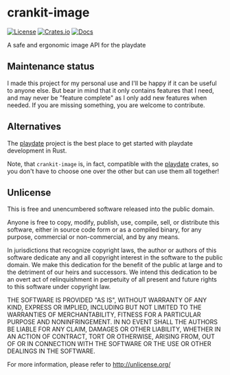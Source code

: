 # crankit-image

[![License](https://img.shields.io/crates/l/crankit-image)](#Unlicense)
[![Crates.io](https://img.shields.io/crates/v/crankit-image)](https://crates.io/crates/crankit-image)
[![Docs](https://docs.rs/impacted/badge.svg)](https://docs.rs/crankit-image)

A safe and ergonomic image API for the playdate

## Maintenance status

I made this project for my personal use and I'll be happy if it can be useful to anyone else.
But bear in mind that it only contains features that I need, and may never be "feature complete" as
I only add new features when needed. If you are missing something, you are welcome to contribute.

## Alternatives

The [playdate] project is the best place to get started with playdate development in Rust.

Note, that `crankit-image` is, in fact, compatible with the [playdate] crates, so you don't have to choose one over the other but can use them all together!

[playdate]: https://github.com/boozook/playdate

## Unlicense

This is free and unencumbered software released into the public domain.

Anyone is free to copy, modify, publish, use, compile, sell, or
distribute this software, either in source code form or as a compiled
binary, for any purpose, commercial or non-commercial, and by any
means.

In jurisdictions that recognize copyright laws, the author or authors
of this software dedicate any and all copyright interest in the
software to the public domain. We make this dedication for the benefit
of the public at large and to the detriment of our heirs and
successors. We intend this dedication to be an overt act of
relinquishment in perpetuity of all present and future rights to this
software under copyright law.

THE SOFTWARE IS PROVIDED "AS IS", WITHOUT WARRANTY OF ANY KIND,
EXPRESS OR IMPLIED, INCLUDING BUT NOT LIMITED TO THE WARRANTIES OF
MERCHANTABILITY, FITNESS FOR A PARTICULAR PURPOSE AND NONINFRINGEMENT.
IN NO EVENT SHALL THE AUTHORS BE LIABLE FOR ANY CLAIM, DAMAGES OR
OTHER LIABILITY, WHETHER IN AN ACTION OF CONTRACT, TORT OR OTHERWISE,
ARISING FROM, OUT OF OR IN CONNECTION WITH THE SOFTWARE OR THE USE OR
OTHER DEALINGS IN THE SOFTWARE.

For more information, please refer to <http://unlicense.org/>
